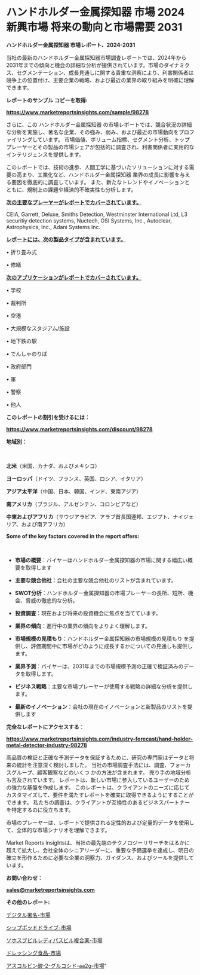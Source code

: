 # ハンドホルダー金属探知器 市場 2024 新興市場 将来の動向と市場需要 2031

<strong>ハンドホルダー金属探知器 市場レポート、2024-2031</strong>

当社の最新のハンドホルダー金属探知器市場調査レポートでは、2024年から2031年までの傾向と機会の詳細な分析が提供されています。市場のダイナミクス、セグメンテーション、成長見通しに関する貴重な洞察により、利害関係者は競争上の位置付け、主要企業の戦略、および最近の業界の取り組みを明確に理解できます。



<strong>レポートのサンプル コピーを取得:</strong> <a href=https://www.marketreportsinsights.com/sample/98278>

<strong><u>https://www.marketreportsinsights.com/sample/98278</u></strong></a>

さらに、この ハンドホルダー金属探知器 の市場レポートでは、競合状況の詳細な分析を実施し、著名な企業、その強み、弱み、および最近の市場動向をプロファイリングしています。 市場価値、ボリューム指標、セグメント分析、トッププレーヤーとその製品の市場シェアが包括的に調査され、利害関係者に実用的なインテリジェンスを提供します。

このレポートでは、技術の進歩、人間工学に基づいたソリューションに対する需要の高まり、工業化など、ハンドホルダー金属探知器 業界の成長に影響を与える要因を徹底的に調査しています。 また、新たなトレンドやイノベーションとともに、規制上の課題や経済的不確実性も分析します。



<strong><u>次の主要なプレーヤーがレポートでカバーされています。</u></strong>

CEIA, Garrett, Deluxe, Smiths Detection, Westminster International Ltd, L3 securitiy detection systems, Nuctech, OSI Systems, Inc., Autoclear, Astrophysics, Inc., Adani Systems Inc.



<strong><u><b>レポートには、次の製品タイプが含まれています。</b></u></strong>

• 折り畳み式

• 修繕



<strong><u><b>次のアプリケーションがレポートでカバーされています。</b></u></strong>

• 学校

• 裁判所

• 空港

• 大規模なスタジアム/施設

• 地下鉄の駅

• でんしゃのりば

• 政府部門

• 軍

• 警察

• 他人



<strong><b>このレポートの割引を受けるには：</b></strong>

<a href=https://www.marketreportsinsights.com/discount/98278>

<strong><u>https://www.marketreportsinsights.com/discount/98278</u></strong></a>



<strong>地域別：</strong>

<strong> </strong>



<strong>北米</strong>（米国、カナダ、およびメキシコ）



<strong>ヨーロッパ</strong>（ドイツ、フランス、英国、ロシア、イタリア）



<strong>アジア太平洋</strong>（中国、日本、韓国、インド、東南アジア）



<strong>南アメリカ</strong>（ブラジル、アルゼンチン、コロンビアなど）



<strong>中東およびアフリカ</strong>（サウジアラビア、アラブ首長国連邦、エジプト、ナイジェリア、および南アフリカ）



<strong>Some of the key factors covered in the report offers:</strong>

<strong> </strong>
<ul>
  <li>

<strong>市場の概要</strong>：バイヤーはハンドホルダー金属探知器の市場に関する幅広い概要を取得します</li>
  <li>

<strong>主要な競合他社</strong>：会社の主要な競合他社のリストが含まれています。</li>
  <li>

<strong>SWOT分析</strong>：ハンドホルダー金属探知器の市場プレーヤーの長所、短所、機会、脅威の徹底的な分析。</li>
  <li>

<strong>投資調査</strong>：現在および将来の投資機会に焦点を当てています。</li>
  <li>

<strong>業界の傾向</strong>：進行中の業界の傾向をよりよく理解します。</li>
  <li>

<strong>市場規模の見積もり</strong>：ハンドホルダー金属探知器の市場規模の見積もり を提供し、評価期間中に市場がどのように成長するかについての見通しも提供します。</li>
  <li>

<strong>業界予測</strong>：バイヤーは、2031年までの市場規模予測の正確で検証済みのデータを取得します。</li>
  <li>

<strong>ビジネス戦略</strong>：主要な市場プレーヤーが使用する戦略の詳細な分析を提供します。</li>
  <li>

<strong>最新のイノベーション</strong>：会社の現在のイノベーションと新製品のリストを提供します</li>
</ul>


<strong>完全なレポートにアクセスする</strong>：

<a href=https://www.marketreportsinsights.com/industry-forecast/hand-holder-metal-detector-industry-98278>

<strong><u>https://www.marketreportsinsights.com/industry-forecast/hand-holder-metal-detector-industry-98278</u></strong></a>

高品質の検証と正確な予測データを保証するために、研究の専門家はデータと将来の統計を注意深く検討しました。 当社の市場調査手法には、調査、フォーカスグループ、顧客観察などのいくつ かの方法が含まれます。 売り手の地域分析も言及されています。 レポートは、新しい市場に参入しているユーザーのための強力な基盤を作成します。 このレポートは、クライアントのニーズに応じてカスタマイズして、要件を満たすレポートを確実に取得できるようにすることができます。 私たちの調査は、クライアントが互換性のあるビジネスパートナーを特定するのに役立ちます。

市場のプレーヤーは、レポートで提供される定性的および定量的データを使用して、全体的な市場シナリオを理解できます。

Market Reports Insightsは、当社の最先端のテクノロジーリサーチをはるかに超えて拡大し、会社全体のシニアリーダーに、重要な予備選挙を達成し、明日の確立を形作るために必要な企業の洞察力、ガイダンス、およびツールを提供しています。



<strong><b>お問い合わせ</b></strong>：

<a href=mailto:sales@marketreportsinsights.com>

<strong><u>sales@marketreportsinsights.com</u></strong></a>



<strong>その他のレポート:</strong>

<a href=https://www.linkedin.com/pulse/デジタル署名-市場-2023-推進要因と成長機会-2030-consumer-connection-collective-360-jkmgf/>デジタル署名-市場</a>

<a href=https://www.linkedin.com/pulse/シップポッドドライブ-市場-2023-最新の-cagr-および成長分析-p9uvf/>シップポッドドライブ-市場</a>

<a href=https://www.linkedin.com/pulse/ソホスブビルレディパスビル複合薬-市場-2023-最新の-cagr-および成長分析-1sg2f/>ソホスブビルレディパスビル複合薬-市場</a>

<a href=https://www.linkedin.com/pulse/ドレッシング食品-市場-2023-推進要因と成長機会-2030-pr-news-hub-gz1uf/>ドレッシング食品-市場</a>

<a href=https://www.linkedin.com/pulse/アスコルビン酸-2-グルコシド-aa2g-市場-2023-総利益と主要ベンダー-8yjkf/>アスコルビン酸-2-グルコシド-aa2g-市場</a>"
